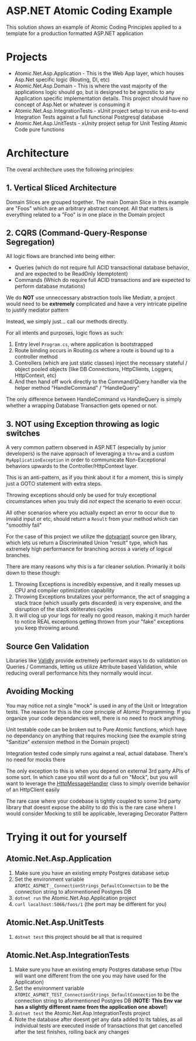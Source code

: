 # ASP.NET Atomic Coding Example

This solution shows an example of Atomic Coding Principles applied to a template for a production formatted ASP.NET application

# Projects
* Atomic.Net.Asp.Application - This is the Web App layer, which houses Asp.Net specific logic (Routing, DI, etc)
* Atomic.Net.Asp.Domain - This is where the vast majority of the applications logic should go, but is designed to be agnostic to any Application specific implementation details. This project should have no concept of Asp.Net or whatever is consuming it
* Atomic.Net.Asp.IntegrationTests - xUnit project setup to run end-to-end Integration Tests against a full functional Postgresql database
* Atomic.Net.Asp.UnitTests - xUnity project setup for Unit Testing Atomic Code pure functions

# Architecture 
The overal architecture uses the following principles:

## 1. Vertical Sliced Architecture
Domain Slices are grouped together. The main Domain Slice in this example are "Foos" which are an arbitrary abstract concept. All that matters is everything related to a "Foo" is in one place in the Domain project

## 2. CQRS (Command-Query-Response Segregation)
All logic flows are branched into being either: 
* Queries (which do not require full ACID transactional database behavior, and are expected to be ReadOnly Idemptotent)
* Commands (Which do require full ACID transactions and are expected to perform database mutations)

We do **NOT** use unneccessary abstraction tools like Mediatr, a project would need to be **extremely** complicated and have a very intricate pipeline to justify mediator pattern

Instead, we simply just... call our methods directly.

For all intents and purposes, logic flows as such:

1. Entry level `Program.cs`, where application is bootstrapped
2. Route binding occurs in Routing.cs where a route is bound up to a controller method
3. Controllers (which are just static classes) inject the necessary stateful / object pooled objects (like DB Connections, HttpClients, Loggers, HttpContext, etc)
4. And then hand off work directly to the Command/Query handler via the helper method "HandleCommand" / "HandleQuery"

The only difference between HandleCommand vs HandleQuery is simply whether a wrapping Database Transaction gets opened or not.

## 3. NOT using Exception throwing as logic switches
A very common pattern observed in ASP.NET (especially by junior developers) is the naive approach of leveraging a `throw` and a custom `MyApplicationException` in order to communicate Non-Exceptional behaviors upwards to the Controller/HttpContext layer.

This is an anti-pattern, as if you think about it for a moment, this is simply just a GOTO statement with extra steps.

Throwing exceptions should only be used for truly exceptional circumstances when you truly did *not* expect the scenario to even occur.

All other scenarios where you actually expect an error to occur due to invalid input or etc, should return a `Result` from your method which can "smoothly fail"

For the case of this project we utilize the [dotvariant](https://github.com/mknejp/dotvariant) source gen library, which lets us return a Discriminated Union "result" type, which has extremely high performance for branching across a variety of logical branches.

There are many reasons why this is a far cleaner solution. Primarily it boils down to these though:

1. Throwing Exceptions is incredibly expensive, and it really messes up CPU and compiler optimization capability
2. Throwing Exceptions brutalizes your performance, the act of snagging a stack trace (which usually gets discarded) is very expensive, and the disruption of the stack obliterates cycles
3. It will clog up your logs for really no good reason, making it much harder to notice REAL exceptions getting thrown from your "fake" exceptions you keep throwing around.

## Source Gen Validation
Libraries like [Validly](https://github.com/Hookyns/validly) provide extremely performant ways to do validation on Queries / Commands, letting us utilize Attribute based Validation, while reducing overall performance hits they normally would incur.

## Avoiding Mocking
You may notice not a single "mock" is used in any of the Unit or Integration tests. The reason for this is the core principle of Atomic Programming: If you organize your code dependancies well, there is no need to mock anything.

Unit testable code can be broken out to Pure Atomic functions, which have no dependancy on anything that requires mocking (see the example string "Sanitize" extension method in the Domain project)

Integration tested code simply runs against a real, actual database. There's no need for mocks there

The only exception to this is when you depend on external 3rd party APIs of some sort. In which case you still wont do a full on "Mock", but you will want to leverage the [HttpMessageHandler](https://learn.microsoft.com/en-us/dotnet/api/system.net.http.httpmessagehandler?view=net-9.0) class to simply override behavior of an HttpClient easily

The rare case where your codebase is tightly coupled to some 3rd party library that doesnt expose the ability to do this is the rare case where I would consider Mocking to still be applicable, leveraging Decorator Pattern

# Trying it out for yourself

## Atomic.Net.Asp.Application
1. Make sure you have an existing empty Postgres database setup
2. Set the environment variable `ATOMIC_ASPNET__ConnectionStrings_DefaultConnection` to be the connection string to aformentioned Postgres DB
3. `dotnet run` the Atomic.Net.Asp.Application project
4. `curl localhost:5066/foos/1` (the port may be different for you)

## Atomic.Net.Asp.UnitTests
1. `dotnet test` this project should be all that is required

## Atomic.Net.Asp.IntegrationTests
1. Make sure you have an existing empty Postgres database setup (You will want one different from the one you may have used for the Application)
2. Set the environment variable `ATOMIC_ASPNET_TEST_ConnectionStrings_DefaultConnection` to be the connection string to aformentioned Postgres DB (**NOTE: This Env var has a slightly different name from the application one above!**)
3. `dotnet test` the Atomic.Net.Asp.IntegrationTests project
4. Note the database after doesnt get any data added to its tables, as all individual tests are executed inside of transactions that get cancelled after the test finishes, rolling back any changes
